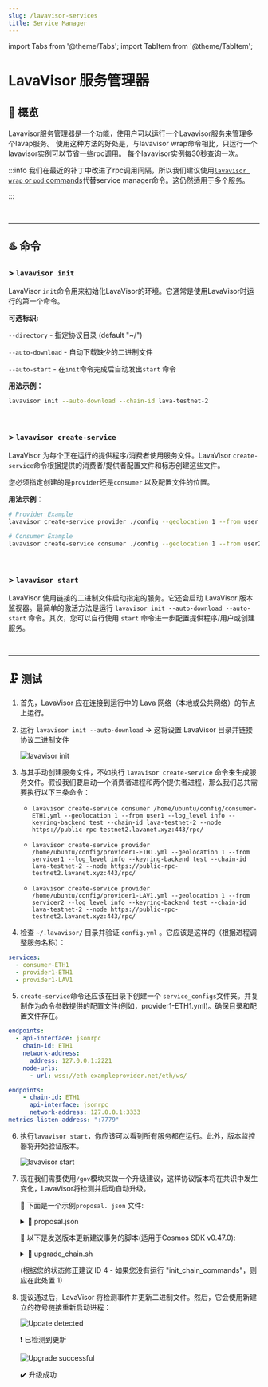 ```yaml
---
slug: /lavavisor-services
title: Service Manager
---
```



import Tabs from '@theme/Tabs';
import TabItem from '@theme/TabItem';

# **LavaVisor 服务管理器**

## 📄 概览
Lavavisor服务管理器是一个功能，使用户可以运行一个Lavavisor服务来管理多个lavap服务。
使用这种方法的好处是，与lavavisor wrap命令相比，只运行一个lavavisor实例可以节省一些rpc调用。
每个lavavisor实例每30秒查询一次。

:::info
我们在最近的补丁中改进了rpc调用间隔，所以我们建议使用[`lavavisor wrap` or `pod` commands](/lavavisor-wrap#services)代替service manager命令。这仍然适用于多个服务。

:::

<br />
<hr />

## ♨️ 命令

### > `lavavisor init`
LavaVisor `init`命令用来初始化LavaVisor的环境。它通常是使用LavaVisor时运行的第一个命令。

**可选标识:**
    
`--directory` -  指定协议目录 (default "~/")
    
`--auto-download` - 自动下载缺少的二进制文件
    
`--auto-start` - 在`init`命令完成后自动发出`start` 命令

**用法示例：**

```bash
lavavisor init --auto-download --chain-id lava-testnet-2
```


<br />

### > `lavavisor create-service` 
LavaVisor 为每个正在运行的提供程序/消费者使用服务文件。LavaVisor `create-service`命令根据提供的消费者/提供者配置文件和标志创建这些文件。

您必须指定创建的是`provider`还是`consumer` 以及配置文件的位置。

**用法示例：**

```bash
# Provider Example
lavavisor create-service provider ./config --geolocation 1 --from user --log_level warn

# Consumer Example
lavavisor create-service consumer ./config --geolocation 1 --from user2 --log_level info

```

<br />

### > `lavavisor start` 
LavaVisor 使用链接的二进制文件启动指定的服务。它还会启动 LavaVisor 版本监视器。最简单的激活方法是运行 `lavavisor init --auto-download --auto-start` 命令。其次，您可以自行使用 `start` 命令进一步配置提供程序/用户或创建服务。

<br />
<hr />

## 🗜️ 测试

1. 首先，LavaVisor 应在连接到运行中的 Lava 网络（本地或公共网络）的节点上运行。

2. 运行 `lavavisor init --auto-download` → 这将设置 LavaVisor 目录并链接协议二进制文件
    
    ![lavavisor init](/img/tutorial/lavavisor/lavavisor1.png)

3. 与其手动创建服务文件，不如执行 `lavavisor create-service` 命令来生成服务文件。假设我们要启动一个消费者进程和两个提供者进程，那么我们总共需要执行以下三条命令：

    - `lavavisor create-service consumer /home/ubuntu/config/consumer-ETH1.yml --geolocation 1 --from user1 --log_level info --keyring-backend test --chain-id lava-testnet-2 --node https://public-rpc-testnet2.lavanet.xyz:443/rpc/`

    - `lavavisor create-service provider /home/ubuntu/config/provider1-ETH1.yml --geolocation 1 --from servicer1 --log_level info --keyring-backend test --chain-id lava-testnet-2 --node https://public-rpc-testnet2.lavanet.xyz:443/rpc/`
    
    - `lavavisor create-service provider /home/ubuntu/config/provider1-LAV1.yml --geolocation 1 --from servicer2 --log_level info --keyring-backend test --chain-id lava-testnet-2 --node https://public-rpc-testnet2.lavanet.xyz:443/rpc/`

4. 检查 `~/.lavavisor/` 目录并验证 `config.yml` 。它应该是这样的（根据进程调整服务名称）：


```yaml
services:
  - consumer-ETH1
  - provider1-ETH1
  - provider1-LAV1
```

5. `create-service`命令还应该在目录下创建一个 `service_configs`文件夹。并复制作为命令参数提供的配置文件(例如，provider1-ETH1.yml)。确保目录和配置文件存在。

<Tabs>
<TabItem value="provider_conf" label="✅ 提供者配置文件示例:">


```yaml
endpoints:
  - api-interface: jsonrpc
    chain-id: ETH1
    network-address:
      address: 127.0.0.1:2221
    node-urls:
      - url: wss://eth-exampleprovider.net/eth/ws/
```

</TabItem>

<TabItem value="consumer_conf" label="✅ 消费者配置文件示例:">

    
```yaml
endpoints:
    - chain-id: ETH1
      api-interface: jsonrpc
      network-address: 127.0.0.1:3333
metrics-listen-address: ":7779"
```
</TabItem>
</Tabs>

6. 执行`lavavisor start`，你应该可以看到所有服务都在运行。此外，版本监控器将开始验证版本。
    
    ![lavavisor start](/img/tutorial/lavavisor/lavavisor2.png)

7. 现在我们需要使用`/gov`模块来做一个升级建议，这样协议版本将在共识中发生变化，LavaVisor将检测并启动自动升级。
    
    🔽 下面是一个示例`proposal. json` 文件:
    
    <details>
    <summary> 📄 proposal.json </summary>
    
    ```json
    {
        "title": "Protocol Version Change",
        "description": "Update version",
        "changes": [
            {
                "subspace": "protocol",
                "key": "Version",
                "value": {
                    "provider_target": "0.23.2",
                    "consumer_target": "0.23.2",
                    "provider_min": "0.22.0",
                    "consumer_min": "0.22.0"
                }
            }
        ],
        "deposit": "10000000ulava"
    }
    ```

    </details>
    
    🔽 以下是发送版本更新建议事务的脚本(适用于Cosmos SDK v0.47.0):
    
    <details>
    <summary> 📄 upgrade_chain.sh </summary>

    ```bash
    #!/bin/bash
    # 升级脚本 (upgrade_chain.sh)
    
    # 等待下一个区块的功能(建议使用Cosmos SDK 0.47或更高版本的链时应该使用)
    function wait_next_block {
      current=$( lavad q block | jq .block.header.height)
      echo "Waiting for next block $current"
      while true; do
        sleep 0.5
        new=$( lavad q block | jq .block.header.height)
        if [[ $current != $new ]]
        then
          echo "finished waiting for block $new"
            break
        fi
      done
    }
    
    # 软件升级建议命令。这只建议软件升级。要应用升级，您需要投票"yes"(如下所示)。
    lavad tx gov submit-legacy-proposal param-change proposal.json \
    --gas "auto" \
    --from alice \
    --keyring-backend "test" \
    --gas-prices "0.000000001ulava" \
    --gas-adjustment "1.5" \
    --yes
    
    wait_next_block
    
    # 投票命令。如果使用init_chain_commands.sh脚本，则使用投票ID 4(如这里所示)。如果投票失败是因为一个坏的
    # 投票 ID，使用 "lavad q gov proposals "查询查看最新提案 ID，并将最新 ID + 1 放在此处。
    lavad tx gov vote 4 yes -y --from alice --gas-adjustment "1.5" --gas "auto" --gas-prices "0.000000001ulava"
    ```
    
    </details>

    (根据您的状态修正建议 ID 4 - 如果您没有运行 "init_chain_commands"，则应在此处置 1)
    
8. 提议通过后，LavaVisor 将检测事件并更新二进制文件。然后，它会使用新建立的符号链接重新启动进程：
    
    ![Update detected](/img/tutorial/lavavisor/lavavisor3.png)
    
    ❗ 已检测到更新
    
    ![Upgrade successful](/img/tutorial/lavavisor/lavavisor4.png)
    
    ✔️ 升级成功
